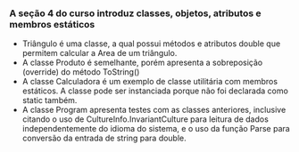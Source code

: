 ### A seção 4 do curso introduz classes, objetos, atributos e membros estáticos

- Triângulo é uma classe, a qual possui métodos e atributos double que permitem calcular a Area de um triângulo.
- A classe Produto é semelhante, porém apresenta a sobreposição (override) do método ToString()
- A classe Calculadora é um exemplo de classe utilitária com membros estáticos. A classe pode ser instanciada porque não foi declarada como static também. 
- A classe Program apresenta testes com as classes anteriores, inclusive citando o uso de CultureInfo.InvariantCulture para leitura de dados independentemente do idioma do sistema, e o uso da função Parse para conversão da entrada de string para double.
